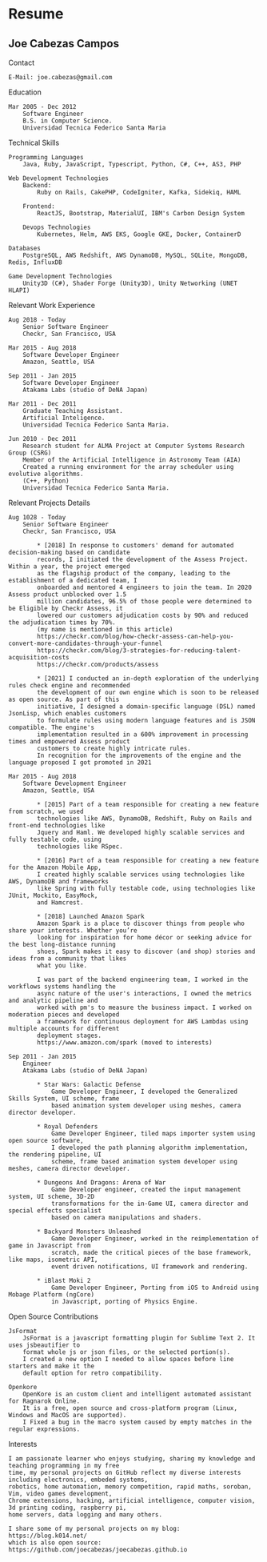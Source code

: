 Resume
================

Joe Cabezas Campos
------------------

Contact

	E-Mail: joe.cabezas@gmail.com

Education

	Mar 2005 - Dec 2012
		Software Engineer
		B.S. in Computer Science.
		Universidad Tecnica Federico Santa Maria

Technical Skills

	Programming Languages
		Java, Ruby, JavaScript, Typescript, Python, C#, C++, AS3, PHP

	Web Development Technologies
        Backend:
            Ruby on Rails, CakePHP, CodeIgniter, Kafka, Sidekiq, HAML

        Frontend:
            ReactJS, Bootstrap, MaterialUI, IBM's Carbon Design System

        Devops Technologies
            Kubernetes, Helm, AWS EKS, Google GKE, Docker, ContainerD

	Databases
		PostgreSQL, AWS Redshift, AWS DynamoDB, MySQL, SQLite, MongoDB, Redis, InfluxDB

	Game Development Technologies
		Unity3D (C#), Shader Forge (Unity3D), Unity Networking (UNET HLAPI)

Relevant Work Experience

	Aug 2018 - Today
		Senior Software Engineer
		Checkr, San Francisco, USA

	Mar 2015 - Aug 2018
		Software Developer Engineer
		Amazon, Seattle, USA

	Sep 2011 - Jan 2015
		Software Developer Engineer
		Atakama Labs (studio of DeNA Japan)

	Mar 2011 - Dec 2011
		Graduate Teaching Assistant.
		Artificial Inteligence.
		Universidad Tecnica Federico Santa Maria.

	Jun 2010 - Dec 2011
		Research student for ALMA Project at Computer Systems Research Group (CSRG)
		Member of the Artificial Intelligence in Astronomy Team (AIA)
		Created a running environment for the array scheduler using evolutive algorithms.
		(C++, Python)
		Universidad Tecnica Federico Santa Maria.

Relevant Projects Details

    Aug 1028 - Today
        Senior Software Engineer
        Checkr, San Francisco, USA

            * [2018] In response to customers' demand for automated decision-making based on candidate
            records, I initiated the development of the Assess Project. Within a year, the project emerged
            as the flagship product of the company, leading to the establishment of a dedicated team, I
            onboarded and mentored 4 engineers to join the team. In 2020 Assess product unblocked over 1.5
            million candidates, 96.5% of those people were determined to be Eligible by Checkr Assess, it
            lowered our customers adjudication costs by 90% and reduced the adjudication times by 70%.
            (my name is mentioned in this article)
            https://checkr.com/blog/how-checkr-assess-can-help-you-convert-more-candidates-through-your-funnel
            https://checkr.com/blog/3-strategies-for-reducing-talent-acquisition-costs
            https://checkr.com/products/assess

            * [2021] I conducted an in-depth exploration of the underlying rules check engine and recommended
            the development of our own engine which is soon to be released as open source. As part of this
            initiative, I designed a domain-specific language (DSL) named JsonLisp, which enables customers
            to formulate rules using modern language features and is JSON compatible. The engine's
            implementation resulted in a 600% improvement in processing times and empowered Assess product
            customers to create highly intricate rules.
            In recognition for the improvements of the engine and the language proposed I got promoted in 2021

	Mar 2015 - Aug 2018
		Software Development Engineer
		Amazon, Seattle, USA

			* [2015] Part of a team responsible for creating a new feature from scratch, we used
			technologies like AWS, DynamoDB, Redshift, Ruby on Rails and front-end technologies like
			Jquery and Haml. We developed highly scalable services and fully testable code, using
			technologies like RSpec.

			* [2016] Part of a team responsible for creating a new feature for the Amazon Mobile App,
			I created highly scalable services using technologies like AWS, DynamoDB and frameworks
			like Spring with fully testable code, using technologies like JUnit, Mockito, EasyMock,
			and Hamcrest.

			* [2018] Launched Amazon Spark
			Amazon Spark is a place to discover things from people who share your interests. Whether you’re
			looking for inspiration for home décor or seeking advice for the best long-distance running
			shoes, Spark makes it easy to discover (and shop) stories and ideas from a community that likes
			what you like.

			I was part of the backend engineering team, I worked in the workflows systems handling the
			async nature of the user's interactions, I owned the metrics and analytic pipeline and
			worked with pm's to measure the business impact. I worked on moderation pieces and developed
			a framework for continuous deployment for AWS Lambdas using multiple accounts for different
			deployment stages.
			https://www.amazon.com/spark (moved to interests)

	Sep 2011 - Jan 2015
		Engineer
		Atakama Labs (studio of DeNA Japan)

			* Star Wars: Galactic Defense
				Game Developer Engineer, I developed the Generalized Skills System, UI scheme, frame
				based animation system developer using meshes, camera director developer.

			* Royal Defenders
				Game Developer Engineer, tiled maps importer system using open source software,
				I developed the path planning algorithm implementation, the rendering pipeline,	UI
				scheme, frame based animation system developer using meshes, camera director developer.

			* Dungeons And Dragons: Arena of War
				Game Developer engineer, created the input management system, UI scheme, 3D-2D
				transformations for the in-Game UI, camera director and special effects specialist
				based on camera manipulations and shaders.

			* Backyard Monsters Unleashed
				Game Developer Engineer, worked in the reimplementation of game in Javascript from
				scratch, made the critical pieces of the base framework, like maps, isometric API,
				event driven notifications, UI framework and rendering.

			* iBlast Moki 2
				Game Developer Engineer, Porting from iOS to Android using Mobage Platform (ngCore)
				in Javascript, porting of Physics Engine.

Open Source Contributions

	JsFormat
		JsFormat is a javascript formatting plugin for Sublime Text 2. It uses jsbeautifier to
		format whole js or json files, or the selected portion(s).
		I created a new option I needed to allow spaces before line starters and make it the
		default option for retro compatibility.

	Openkore
		OpenKore is an custom client and intelligent automated assistant for Ragnarok Online.
		It is a free, open source and cross-platform program (Linux, Windows and MacOS are supported).
		I Fixed a bug in the macro system caused by empty matches in the regular expressions.

Interests

    I am passionate learner who enjoys studying, sharing my knowledge and teaching programming in my free
    time, my personal projects on GitHub reflect my diverse interests including electronics, embeded systems,
    robotics, home automation, memory competition, rapid maths, soroban, Vim, video games development,
    Chrome extensions, hacking, artificial intelligence, computer vision, 3d printing coding, raspberry pi,
    home servers, data logging and many others.

    I share some of my personal projects on my blog: https://blog.k014.net/
    which is also open source: https://github.com/joecabezas/joecabezas.github.io
